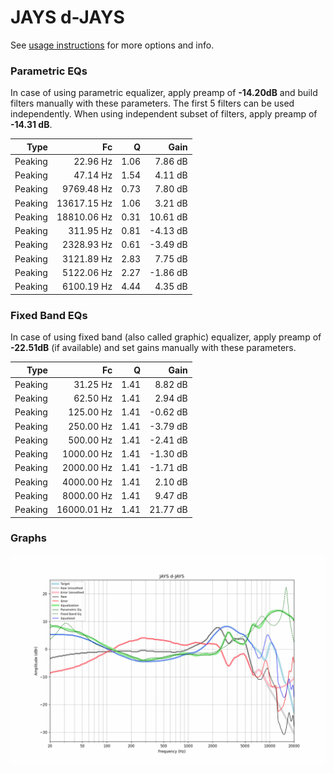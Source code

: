 # JAYS d-JAYS
See [usage instructions](https://github.com/jaakkopasanen/AutoEq#usage) for more options and info.

### Parametric EQs
In case of using parametric equalizer, apply preamp of **-14.20dB** and build filters manually
with these parameters. The first 5 filters can be used independently.
When using independent subset of filters, apply preamp of **-14.31 dB**.

| Type    | Fc          |    Q | Gain     |
|--------:|------------:|-----:|---------:|
| Peaking | 22.96 Hz    | 1.06 | 7.86 dB  |
| Peaking | 47.14 Hz    | 1.54 | 4.11 dB  |
| Peaking | 9769.48 Hz  | 0.73 | 7.80 dB  |
| Peaking | 13617.15 Hz | 1.06 | 3.21 dB  |
| Peaking | 18810.06 Hz | 0.31 | 10.61 dB |
| Peaking | 311.95 Hz   | 0.81 | -4.13 dB |
| Peaking | 2328.93 Hz  | 0.61 | -3.49 dB |
| Peaking | 3121.89 Hz  | 2.83 | 7.75 dB  |
| Peaking | 5122.06 Hz  | 2.27 | -1.86 dB |
| Peaking | 6100.19 Hz  | 4.44 | 4.35 dB  |

### Fixed Band EQs
In case of using fixed band (also called graphic) equalizer, apply preamp of **-22.51dB**
(if available) and set gains manually with these parameters.

| Type    | Fc          |    Q | Gain     |
|--------:|------------:|-----:|---------:|
| Peaking | 31.25 Hz    | 1.41 | 8.82 dB  |
| Peaking | 62.50 Hz    | 1.41 | 2.94 dB  |
| Peaking | 125.00 Hz   | 1.41 | -0.62 dB |
| Peaking | 250.00 Hz   | 1.41 | -3.79 dB |
| Peaking | 500.00 Hz   | 1.41 | -2.41 dB |
| Peaking | 1000.00 Hz  | 1.41 | -1.30 dB |
| Peaking | 2000.00 Hz  | 1.41 | -1.71 dB |
| Peaking | 4000.00 Hz  | 1.41 | 2.10 dB  |
| Peaking | 8000.00 Hz  | 1.41 | 9.47 dB  |
| Peaking | 16000.01 Hz | 1.41 | 21.77 dB |

### Graphs
![](./JAYS%20d-JAYS.png)